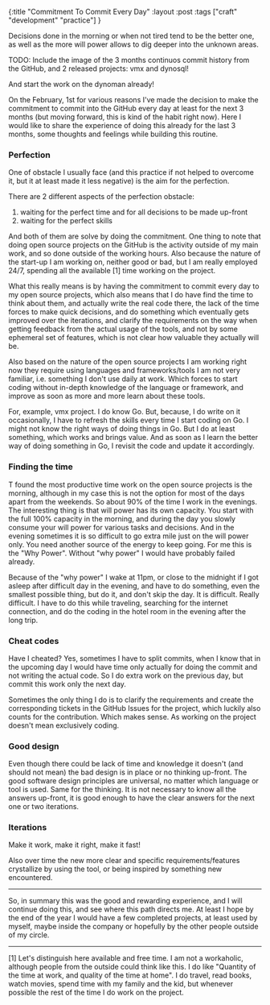 {:title "Commitment To Commit Every Day"
:layout :post
:tags ["craft" "development" "practice"]
} 

Decisions done in the morning or when not tired tend to be the better one, as well as the more will power allows to dig deeper into the unknown areas.

TODO: Include the image of the 3 months continuos commit history from the GitHub, and 2 released projects: vmx and dynosql!

And start the work on the dynoman already!

On the February, 1st for various reasons I've made the decision to make the commitment to commit into the GitHub every day at least for the next 3 months (but moving forward, this is kind of the habit right now). Here I would like to share the experience of doing this already for the last 3 months, some thoughts and feelings while building this routine.

### Perfection

One of obstacle I usually face (and this practice if not helped to overcome it, but it at least made it less negative) is the aim for the perfection.

There are 2 different aspects of the perfection obstacle:

1. waiting for the perfect time and for all decisions to be made up-front
2. waiting for the perfect skills

And both of them are solve by doing the commitment. One thing to note that doing open source projects on the GitHub is the activity outside of my main work, and so done outside of the working hours. Also because the nature of the start-up I am working on, neither good or bad, but I am really employed 24/7, spending all the available [1] time working on the project.

What this really means is by having the commitment to commit every day to my open source projects, which also means that I do have find the time to think about them, and actually write the real code there, the lack of the time forces to make quick decisions, and do something which eventually gets improved over the iterations, and clarify the requirements on the way when getting feedback from the actual usage of the tools, and not by some ephemeral set of features, which is not clear how valuable they actually will be.

Also based on the nature of the open source projects I am working right now they require using languages and frameworks/tools I am not very familiar, i.e. something I don't use daily at work. Which forces to start coding without in-depth knowledge of the language or framework, and improve as soon as more and more learn about these tools.

For, example, vmx project. I do know Go. But, because, I do write on it occasionally, I have to refresh the skills every time I start coding on Go. I might not know the right ways of doing things in Go. But I do at least something, which works and brings value. And as soon as I learn the better way of doing something in Go, I revisit the code and update it accordingly.

### Finding the time

T found the most productive time work on the open source projects is the morning, although in my case this is not the option for most of the days apart from the weekends. So about 90% of the time I work in the evenings. The interesting thing is that will power has its own capacity. You start with the full 100% capacity in the morning, and during the day you slowly consume your will power for various tasks and decisions. And in the evening sometimes it is so difficult to go extra mile just on the will power only. You need another source of the energy to keep going. For me this is the "Why Power". Without "why power" I would have probably failed already.

Because of the "why power" I wake at 11pm, or close to the midnight if I got asleep after difficult day in the evening, and have to do something, even the smallest possible thing, but do it, and don't skip the day. It is difficult. Really difficult. I have to do this while traveling, searching for the internet connection, and do the coding in the hotel room in the evening after the long trip.

### Cheat codes

Have I cheated? Yes, sometimes I have to split commits, when I know that in the upcoming day I would have time only actually for doing the commit and not writing the actual code. So I do extra work on the previous day, but commit this work only the next day.

Sometimes the only thing I do is to clarify the requirements and create the corresponding tickets in the GitHub Issues for the project, which luckily also counts for the contribution. Which makes sense. As working on the project doesn't mean exclusively coding.

### Good design

Even though there could be lack of time and knowledge it doesn't (and should not mean) the bad design is in place or no thinking up-front. The good software design principles are universal, no matter which language or tool is used. Same for the thinking. It is not necessary to know all the answers up-front, it is good enough to have the clear answers for the next one or two iterations.

### Iterations

Make it work, make it right, make it fast!

Also over time the new more clear and specific requirements/features crystallize by using the tool, or being inspired by something new encountered.

****

So, in summary this was the good and rewarding experience, and I will continue doing this, and see where this path directs me. At least I hope by the end of the year I would have a few completed projects, at least used by myself, maybe inside the company or hopefully by the other people outside of my circle.

****

[1]
Let's distinguish here available and free time. I am not a workaholic, although people from the outside could think like this. I do like "Quantity of the time at work, and quality of the time at home". I do travel, read books, watch movies, spend time with my family and the kid, but whenever possible the rest of the time I do work on the project.
